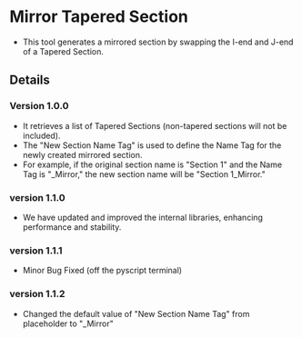 # Mirror Tapered Section

- This tool generates a mirrored section by swapping the I-end and J-end of a Tapered Section.

## Details

### Version 1.0.0

- It retrieves a list of Tapered Sections (non-tapered sections will not be included).
- The "New Section Name Tag" is used to define the Name Tag for the newly created mirrored section.
- For example, if the original section name is "Section 1" and the Name Tag is "\_Mirror," the new section name will be "Section 1_Mirror."

### version 1.1.0

- We have updated and improved the internal libraries, enhancing performance and stability.

### version 1.1.1

- Minor Bug Fixed (off the pyscript terminal)

### version 1.1.2

- Changed the default value of "New Section Name Tag" from placeholder to "\_Mirror"
